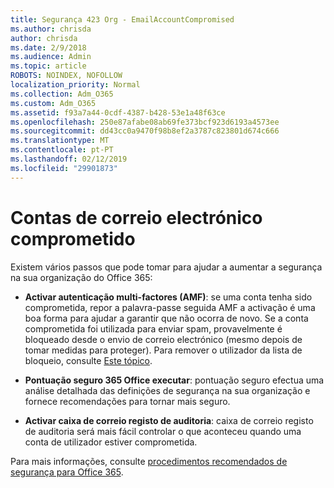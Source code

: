```yaml
---
title: Segurança 423 Org - EmailAccountCompromised
ms.author: chrisda
author: chrisda
ms.date: 2/9/2018
ms.audience: Admin
ms.topic: article
ROBOTS: NOINDEX, NOFOLLOW
localization_priority: Normal
ms.collection: Adm_O365
ms.custom: Adm_O365
ms.assetid: f93a7a44-0cdf-4387-b428-53e1a48f63ce
ms.openlocfilehash: 250e87afabe08ab69fe373bcf923d6193a4573ee
ms.sourcegitcommit: dd43cc0a9470f98b8ef2a3787c823801d674c666
ms.translationtype: MT
ms.contentlocale: pt-PT
ms.lasthandoff: 02/12/2019
ms.locfileid: "29901873"
---
```

# <a name="compromised-email-accounts"></a>Contas de correio electrónico comprometido

Existem vários passos que pode tomar para ajudar a aumentar a segurança na sua organização do Office 365:
  
- **Activar autenticação multi-factores (AMF)**: se uma conta tenha sido comprometida, repor a palavra-passe seguida AMF a activação é uma boa forma para ajudar a garantir que não ocorra de novo. Se a conta comprometida foi utilizada para enviar spam, provavelmente é bloqueado desde o envio de correio electrónico (mesmo depois de tomar medidas para proteger). Para remover o utilizador da lista de bloqueio, consulte [Este tópico](https://technet.microsoft.com/library/ms.exch.eac.actioncenter.aspx).
    
- **Pontuação seguro 365 Office executar**: pontuação seguro efectua uma análise detalhada das definições de segurança na sua organização e fornece recomendações para tornar mais seguro.
    
- **Activar caixa de correio registo de auditoria**: caixa de correio registo de auditoria será mais fácil controlar o que aconteceu quando uma conta de utilizador estiver comprometida.
    
Para mais informações, consulte [procedimentos recomendados de segurança para Office 365](https://support.office.com/article/9295e396-e53d-49b9-ae9b-0b5828cdedc3.aspx).
  

